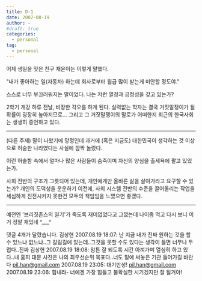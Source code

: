 ```yaml
---
title: D-1
date: 2007-08-19
author: ~
#draft: true
categories:
  - personal
tag:
  - personal
---
```




어제 생일을 맞은 친구 재윤이는 이렇게 말했다.

"내가 좋아하는 일(자동차) 하는데 회사로부터 월급 많이 받는게 미안할 정도야."

스스로 너무 부끄러워지는 말이었다. 나는 저런 열정과 긍정성을 갖고 있는가?

2학기 개강 하루 전날, 비장한 각오를 하게 된다. 실력없는 학자는 결국 거짓말쟁이가 될 확률이 굉장히 높아지므로... 그리고 그 거짓말쟁이의 말로가 어떠한지 최근의 한국사회는 생생히 증언하고 있다.

---

(다른 주제)
말이 나왔기에 망정인데 과거에 (혹은 지금도) 대한민국이 생각하는 것 이상으로 허술한 나라였다는 사실에 깜짝 놀랐다.

이런 허술함 속에서 얼마나 많은 사람들이 숨죽이며 자신의 양심을 출세욕에 팔고 있었는가. 

사회 전반의 구조가 그릇되어 있는데, 개인에게만 올바른 삶을 살아가라고 요구할 수 있는가? 개인의 도덕성을 운운하기 이전에, 사회 시스템 전반의 수준을 끌어올리는 작업을 세심하게 진전시키지 못한건 모두의 책임임을 느꼈으면 좋겠다.

---

예전엔 '브리짓존스의 일기'가 죽도록 재미없었다고 그꼈는데
나이좀 먹고 다시 보니 이거 정말 재밌네 ^___^


 댓글  4개가 달렸습니다.
 김상현 2007.08.19 18:07: 
난 지금 내가 진짜 원하는 것을 할 수 있느냐 없느냐..그 갈림길에 있는데..그것을 못할 수도 있다는 생각이 들면 너무나 두렵다..진짜
 김상현 2007.08.19 18:08: 
암튼 잘 되도록 시간 아껴가며 열심히 하고 있다..내 홈피 대문 사진은 나의 최우선순위 목표다..너도 밑에 써놓은 기관 들어가길 바란다
 pil.han@gmail.com 2007.08.19 23:05: 
대기만성!
 pil.han@gmail.com 2007.08.19 23:06: 
힘내라- 너에겐 가장 힘들고 불확실한 시기겠지만 잘 될거야!






